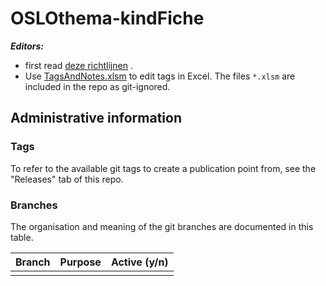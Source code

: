 # OSLOthema-kindFiche

**_Editors:_**

- first read [deze richtlijnen](https://github.com/Informatievlaanderen/OSLO-toolchain/blob/master/doc-user/README.md) .
- Use [TagsAndNotes.xlsm](https://github.com/Informatievlaanderen/OSLO-allerleiTooltjes/tree/master/EA-Excel/TagsAndNotes)
  to edit tags in Excel. The files `*.xlsm` are included in the repo as git-ignored.

## Administrative information

### Tags

To refer to the available git tags to create a publication point from, see the "Releases" tab of this repo.

### Branches

The organisation and meaning of the git branches are documented in this table.

| Branch | Purpose | Active (y/n) |
| ------ | ------- | ------------ |
|        |         |              |
